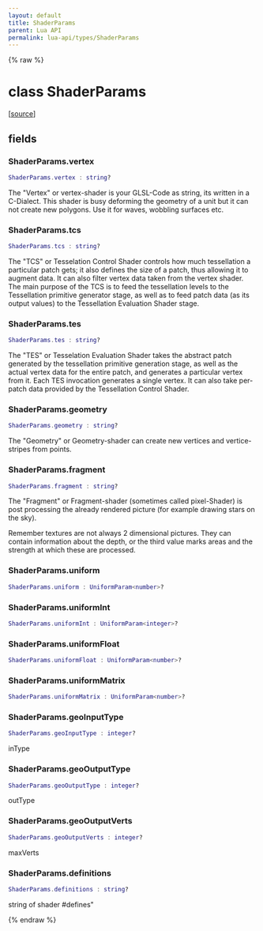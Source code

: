 ```yaml
---
layout: default
title: ShaderParams
parent: Lua API
permalink: lua-api/types/ShaderParams
---
```


{% raw %}

# class ShaderParams





[<a href="https://github.com/beyond-all-reason/spring/blob/0a561a37ee97c7883fd3f5a4bc995f9a4f6fdea0/rts/Lua/LuaShaders.cpp#L570-L619" target="_blank">source</a>]





## fields


### ShaderParams.vertex

```lua
ShaderParams.vertex : string?
```



The "Vertex" or vertex-shader is your GLSL-Code as string, its written in a
C-Dialect.  This shader is busy deforming the geometry of a unit but it can
not create new polygons. Use it for waves, wobbling surfaces etc.


### ShaderParams.tcs

```lua
ShaderParams.tcs : string?
```



The "TCS" or Tesselation Control Shader controls how much tessellation a
particular patch gets; it also defines the size of a patch, thus allowing it
to augment data. It can also filter vertex data taken from the vertex shader.
The main purpose of the TCS is to feed the tessellation levels to the
Tessellation primitive generator stage, as well as to feed patch data (as its
output values) to the Tessellation Evaluation Shader stage.


### ShaderParams.tes

```lua
ShaderParams.tes : string?
```



The "TES" or Tesselation Evaluation Shader takes the abstract patch generated
by the tessellation primitive generation stage, as well as the actual vertex
data for the entire patch, and generates a particular vertex from it. Each
TES invocation generates a single vertex. It can also take per-patch data
provided by the Tessellation Control Shader.


### ShaderParams.geometry

```lua
ShaderParams.geometry : string?
```



The "Geometry" or Geometry-shader can create new vertices and vertice-stripes
from points.


### ShaderParams.fragment

```lua
ShaderParams.fragment : string?
```



The "Fragment" or Fragment-shader (sometimes called pixel-Shader) is post
processing the already rendered picture (for example drawing stars on the
sky).

Remember textures are not always 2 dimensional pictures. They can contain
information about the depth, or the third value marks areas and the strength
at which these are processed.


### ShaderParams.uniform

```lua
ShaderParams.uniform : UniformParam<number>?
```




### ShaderParams.uniformInt

```lua
ShaderParams.uniformInt : UniformParam<integer>?
```




### ShaderParams.uniformFloat

```lua
ShaderParams.uniformFloat : UniformParam<number>?
```




### ShaderParams.uniformMatrix

```lua
ShaderParams.uniformMatrix : UniformParam<number>?
```




### ShaderParams.geoInputType

```lua
ShaderParams.geoInputType : integer?
```



inType


### ShaderParams.geoOutputType

```lua
ShaderParams.geoOutputType : integer?
```



outType


### ShaderParams.geoOutputVerts

```lua
ShaderParams.geoOutputVerts : integer?
```



maxVerts


### ShaderParams.definitions

```lua
ShaderParams.definitions : string?
```



string of shader #defines"




{% endraw %}